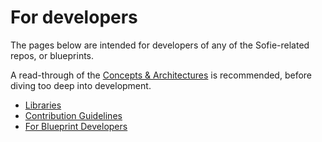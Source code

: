 # For developers

The pages below are intended for developers of any of the Sofie-related repos, or blueprints.

A read-through of the [Concepts & Architectures](../features-and-configuration/concepts-and-architecture.md) is recommended, before diving too deep into development.

* [Libraries](./libraries)
* [Contribution Guidelines](./contribution-guidelines)
* [For Blueprint Developers](./for-blueprint-developers)
